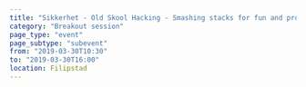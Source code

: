 ```yaml
---
title: "Sikkerhet - Old Skool Hacking - Smashing stacks for fun and profit"
category: "Breakout session"
page_type: "event"
page_subtype: "subevent"
from: "2019-03-30T10:30"
to: "2019-03-30T16:00"
location: Filipstad
---
```

